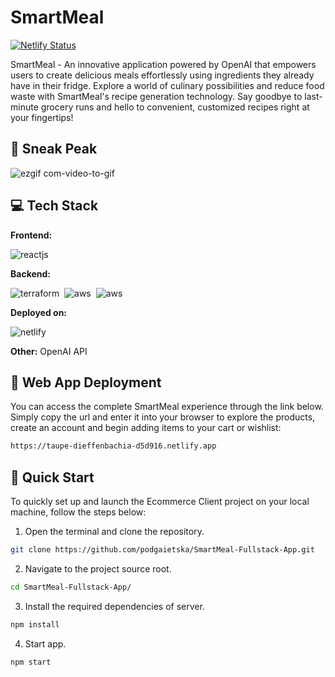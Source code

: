 # SmartMeal 
[![Netlify Status](https://api.netlify.com/api/v1/badges/4e528e75-603b-451d-b019-f26212253aa8/deploy-status)](https://taupe-dieffenbachia-d5d916.netlify.app)

SmartMeal - An innovative application powered by OpenAI that empowers users to create delicious meals effortlessly using ingredients they already have in their fridge. Explore a world of culinary possibilities and reduce food waste with SmartMeal's recipe generation technology. Say goodbye to last-minute grocery runs and hello to convenient, customized recipes right at your fingertips!

## 🙈  Sneak Peak
![ezgif com-video-to-gif](https://github.com/podgaietska/SmartMeal-Fullstack-App/assets/113950195/f67d6b8c-cad5-42b2-96be-64906f8dcfa4)


## 💻  Tech Stack
**Frontend:**

![reactjs](https://img.shields.io/badge/React-20232A?style=for-the-badge&logo=react&logoColor=61DAFB)&nbsp;

**Backend:**

![terraform](https://img.shields.io/badge/Terraform-7B42BC?style=for-the-badge&logo=terraform&logoColor=white
)&nbsp;
![aws](https://img.shields.io/badge/Amazon_AWS-FF9900?style=for-the-badge&logo=amazonaws&logoColor=white)&nbsp;
![aws](https://img.shields.io/badge/Amazon%20DynamoDB-4053D6?style=for-the-badge&logo=Amazon%20DynamoDB&logoColor=white
)&nbsp;


**Deployed on:**

![netlify](https://img.shields.io/badge/Netlify-00C7B7?style=for-the-badge&logo=netlify&logoColor=white)&nbsp;

**Other:**
OpenAI API

## 🚀 Web App Deployment
You can access the complete SmartMeal experience through the link below. Simply copy the url and enter it into your browser to explore the products, create an account and begin adding items to your cart or wishlist:

```bash
https://taupe-dieffenbachia-d5d916.netlify.app
```

## 🏃 Quick Start

To quickly set up and launch the Ecommerce Client project on your local machine, follow the steps below:

1. Open the terminal and clone the repository.

```bash
git clone https://github.com/podgaietska/SmartMeal-Fullstack-App.git
```

2. Navigate to the project source root.

```bash
cd SmartMeal-Fullstack-App/
```

3. Install the required dependencies of server.

```bash
npm install 
```

4. Start app.

```bash
npm start
```


